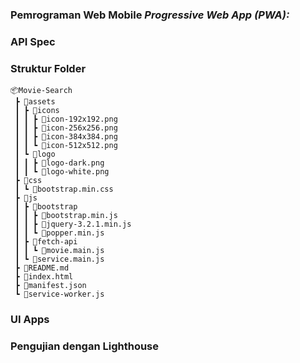 ### <b>Pemrograman Web Mobile <i>Progressive Web App (PWA):</i></b>
### <b>API Spec</b>

### <b>Struktur Folder</b>

```
📦Movie-Search
 ┣ 📂assets
 ┃ ┣ 📂icons
 ┃ ┃ ┣ 📜icon-192x192.png
 ┃ ┃ ┣ 📜icon-256x256.png
 ┃ ┃ ┣ 📜icon-384x384.png
 ┃ ┃ ┗ 📜icon-512x512.png
 ┃ ┗ 📂logo
 ┃ ┃ ┣ 📜logo-dark.png
 ┃ ┃ ┗ 📜logo-white.png
 ┣ 📂css
 ┃ ┗ 📜bootstrap.min.css
 ┣ 📂js
 ┃ ┣ 📂bootstrap
 ┃ ┃ ┣ 📜bootstrap.min.js
 ┃ ┃ ┣ 📜jquery-3.2.1.min.js
 ┃ ┃ ┗ 📜popper.min.js
 ┃ ┣ 📂fetch-api
 ┃ ┃ ┗ 📜movie.main.js
 ┃ ┗ 📜service.main.js
 ┣ 📜README.md
 ┣ 📜index.html
 ┣ 📜manifest.json
 ┗ 📜service-worker.js
```
### <b>UI Apps</b>

### <b>Pengujian dengan Lighthouse</b>
### 